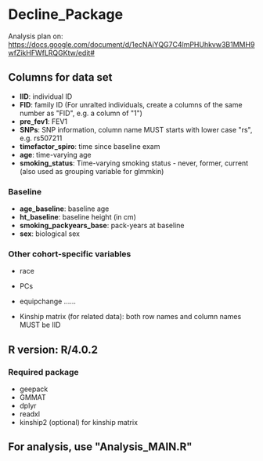 # Decline_Package
Analysis plan on:  https://docs.google.com/document/d/1ecNAiYQG7C4lmPHUhkvw3B1MMH9wfZikHFWfLRQGKtw/edit#



## Columns for data set 
  * __IID__:                    individual ID
  * __FID__:                    family ID     (For unralted individuals, create a columns of the same number as "FID", e.g. a column of "1")
  * __pre_fev1__:               FEV1           
  * __SNPs__:                   SNP information, column name MUST starts with lower case "rs", e.g. rs507211
  * __timefactor_spiro__:       time since baseline exam
  * __age__:                    time-varying age
  * __smoking_status__:         Time-varying smoking status - never, former, current  (also used as grouping variable for glmmkin)

### Baseline 
  * __age_baseline__:           baseline age
  * __ht_baseline__:            baseline height (in cm)
  * __smoking_packyears_base__: pack-years at baseline
  * __sex__:                    biological sex
 
### Other cohort-specific variables
  * race
  * PCs 
  * equipchange ......  


  * Kinship matrix (for related data):   both row names and column names MUST be IID      
      




## R version: R/4.0.2

### Required package
  * geepack
  * GMMAT
  * dplyr
  * readxl
  * kinship2 (optional) for kinship matrix






## For analysis, use "Analysis_MAIN.R"
